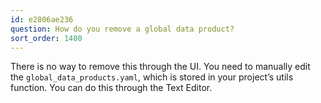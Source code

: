 ```yaml
---
id: e2806ae236
question: How do you remove a global data product?
sort_order: 1400
---
```


There is no way to remove this through the UI. You need to manually edit the `global_data_products.yaml`, which is stored in your project’s utils function. You can do this through the Text Editor.